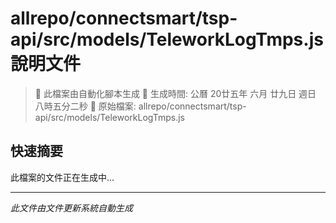 # allrepo/connectsmart/tsp-api/src/models/TeleworkLogTmps.js 說明文件

> 🚧 此檔案由自動化腳本生成
> 📅 生成時間: 公曆 20廿五年 六月 廿九日 週日 八時五分二秒
> 📂 原始檔案: allrepo/connectsmart/tsp-api/src/models/TeleworkLogTmps.js

## 快速摘要
此檔案的文件正在生成中...

<!-- 實際使用時，這裡會是 Claude Code 生成的完整文件內容 -->

---
*此文件由文件更新系統自動生成*
